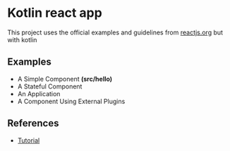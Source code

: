 # Kotlin react app

This project uses the official examples and guidelines from [reactjs.org](https://reactjs.org) but with kotlin

## Examples

- A Simple Component **(src/hello)**
- A Stateful Component
- An Application
- A Component Using External Plugins

## References
 - [Tutorial](https://reactjs.org/tutorial/tutorial.html)